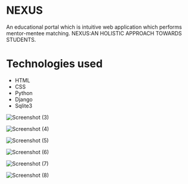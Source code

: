 # NEXUS

An educational portal which is intuitive web application which performs mentor-mentee matching.
NEXUS:AN HOLISTIC APPROACH TOWARDS STUDENTS.

# Technologies used
- HTML 
- CSS
- Python
- Django
- Sqlite3


![Screenshot (3)](https://user-images.githubusercontent.com/80697977/137103178-f717cf82-7f4c-4b2d-9724-fa8bad15e5d5.png)


![Screenshot (4)](https://user-images.githubusercontent.com/80697977/137103214-af901398-0739-4c0a-b00e-412d517bec05.png)


![Screenshot (5)](https://user-images.githubusercontent.com/80697977/137103230-f7ea248a-f4e8-4f39-984d-00334ae20174.png)


![Screenshot (6)](https://user-images.githubusercontent.com/80697977/137103241-ab2d3a6e-db79-4e65-a463-1a3e99885581.png)


![Screenshot (7)](https://user-images.githubusercontent.com/80697977/137103254-782c92f3-1a4a-4a0e-ad49-8fd02fb753e5.png)


![Screenshot (8)](https://user-images.githubusercontent.com/80697977/137103266-41ad3390-0013-4ff0-9c01-eb18bd789567.png)
